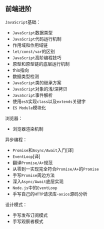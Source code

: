 ## 前端进阶

`JavaScript`基础：
* `JavaScript`数据类型
* `JavaScript`代码运行机制
* 作用域和作用域链
* `let/const/var`的区别
* `JavaScript`高阶编程技巧
* 原型和原型链的底层运行机制
* this指向
* 数据类型检测
* `JavaScript`类的继承方案
* `JavaScript`对象的浅/深拷贝
* `JavaScript`事件解析
* 使用`es5`实现`class`以及`extends`关键字
* `ES Module`模块化

浏览器：
* 浏览器渲染机制

异步编程：
* `Promise`和`Async/Await`入门[译]
* `EventLoop`[译]
* 翻译`Promise/A+`规范
* 从零到一实现完全符合`Promise/A+`的`Promise`
* 手写`Promise`周边方法
* 深入`Async/Await`底层实现
* `Node.js`中的`EventLoop`
* 手写自己的`HTTP`请求库-`axios`源码分析

设计模式：
* 手写发布订阅模式
* 手写观察者模式

